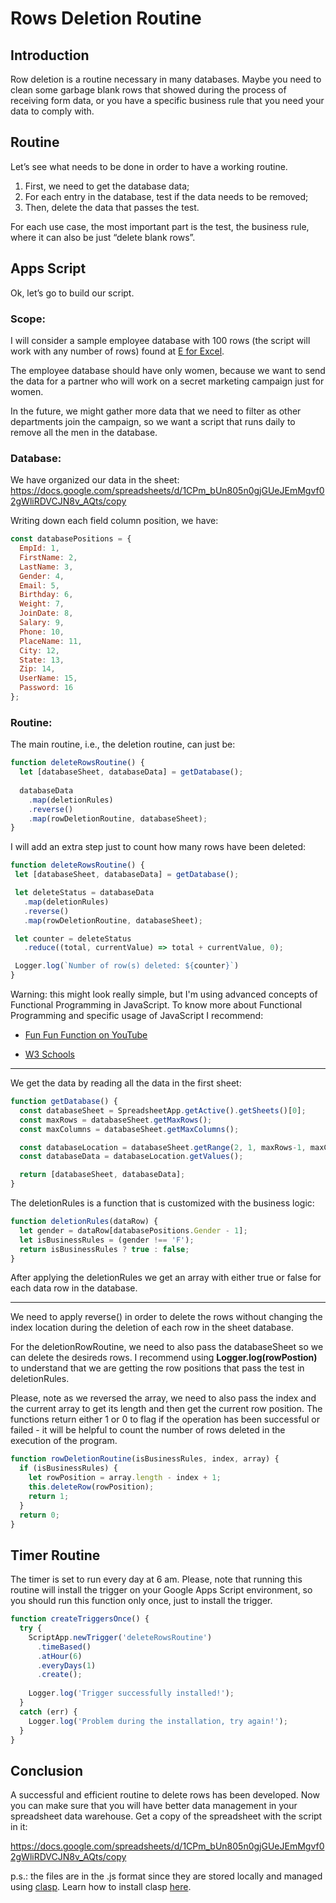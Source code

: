 # Rows Deletion Routine

## Introduction

Row deletion is a routine necessary in many databases. Maybe you need to clean some garbage blank rows that showed during the process of receiving form data, or you have a specific business rule that you need your data to comply with.

## Routine

Let’s see what needs to be done in order to have a working routine. 

1. First, we need to get the database data;
2. For each entry in the database, test if the data needs to be removed;
3. Then, delete the data that passes the test.

For each use case, the most important part is the test, the business rule, where it can also be just “delete blank rows”.

## Apps Script

Ok, let’s go to build our script.

### Scope:

I will consider a sample employee database with 100 rows (the script will work with any number of rows) found at [E for Excel](http://eforexcel.com/wp/downloads-16-sample-csv-files-data-sets-for-testing/).

The employee database should have only women, because we want to send the data for a partner who will work on a secret marketing campaign just for women.

In the future, we might gather more data that we need to filter as other departments join the campaign, so we want a script that runs daily to remove all the men in the database.

### Database:

We have organized our data in the sheet:
https://docs.google.com/spreadsheets/d/1CPm_bUn805n0gjGUeJEmMgvf02gWliRDVCJN8v_AQts/copy

Writing down each field column position, we have:

```javascript
const databasePositions = {
  EmpId: 1,
  FirstName: 2,
  LastName: 3,
  Gender: 4,
  Email: 5,
  Birthday: 6,
  Weight: 7,
  JoinDate: 8,
  Salary: 9,
  Phone: 10,
  PlaceName: 11,
  City: 12,
  State: 13,
  Zip: 14,
  UserName: 15,
  Password: 16
};
```

### Routine:

The main routine, i.e., the deletion routine, can just be: 

```javascript
function deleteRowsRoutine() {
  let [databaseSheet, databaseData] = getDatabase();
 
  databaseData
    .map(deletionRules)
    .reverse()
    .map(rowDeletionRoutine, databaseSheet);
}
```

I will add an extra step just to count how many rows have been deleted: 
 
 ```javascript
function deleteRowsRoutine() {
  let [databaseSheet, databaseData] = getDatabase();
 
  let deleteStatus = databaseData
    .map(deletionRules)
    .reverse()
    .map(rowDeletionRoutine, databaseSheet);
 
  let counter = deleteStatus
    .reduce((total, currentValue) => total + currentValue, 0);
 
  Logger.log(`Number of row(s) deleted: ${counter}`)
}
```
 
Warning: this might look really simple, but I'm using advanced concepts of Functional Programming in JavaScript. To know more about Functional Programming and specific usage of JavaScript I recommend:

- [Fun Fun Function on YouTube](https://www.youtube.com/watch?v=BMUiFMZr7vk&list=PL0zVEGEvSaeEd9hlmCXrk5yUyqUag-n84)

- [W3 Schools](https://www.w3schools.com/jsref/)

---

We get the data by reading all the data in the first sheet:

```javascript
function getDatabase() {
  const databaseSheet = SpreadsheetApp.getActive().getSheets()[0];
  const maxRows = databaseSheet.getMaxRows();
  const maxColumns = databaseSheet.getMaxColumns();

  const databaseLocation = databaseSheet.getRange(2, 1, maxRows-1, maxColumns);
  const databaseData = databaseLocation.getValues();

  return [databaseSheet, databaseData];
}
```

The deletionRules is a function that is customized with the business logic:

```javascript
function deletionRules(dataRow) {
  let gender = dataRow[databasePositions.Gender - 1];
  let isBusinessRules = (gender !== 'F');
  return isBusinessRules ? true : false;
}
```

After applying the deletionRules we get an array with either true or false for each data row in the database. 

---

We need to apply reverse() in order to delete the rows without changing the index location during the deletion of each row in the sheet database.

For the deletionRowRoutine, we need to also pass the databaseSheet so we can delete the desireds rows. I recommend using **Logger.log(rowPostion)** to understand that we are getting the row positions that pass the test in deletionRules.

Please, note as we reversed the array, we need to also pass the index and the current array to get its length and then get the current row position. The functions return either 1 or 0 to flag if the operation has been successful or failed - it will be helpful to count the number of rows deleted in the execution of the program.

```javascript
function rowDeletionRoutine(isBusinessRules, index, array) {
  if (isBusinessRules) {
    let rowPosition = array.length - index + 1;
    this.deleteRow(rowPosition);
    return 1;
  }
  return 0;
}
```
 
## Timer Routine

The timer is set to run every day at 6 am. Please, note that running this routine will install the trigger on your Google Apps Script environment, so you should run this function only once, just to install the trigger.

```javascript
function createTriggersOnce() {
  try {
    ScriptApp.newTrigger('deleteRowsRoutine')
      .timeBased()
      .atHour(6)
      .everyDays(1)
      .create();
 
    Logger.log('Trigger successfully installed!');
  }
  catch (err) {
    Logger.log('Problem during the installation, try again!');
  }
}
```

## Conclusion

A successful and efficient routine to delete rows has been developed. Now you can make sure that you will have better data management in your spreadsheet data warehouse.
Get a copy of the spreadsheet with the script in it:

https://docs.google.com/spreadsheets/d/1CPm_bUn805n0gjGUeJEmMgvf02gWliRDVCJN8v_AQts/copy

p.s.: the files are in the .js format since they are stored locally and managed using [clasp](https://github.com/google/clasp). Learn how to install clasp [here](https://www.youtube.com/watch?v=4Qlt3p6N0es).
